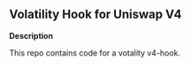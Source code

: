 ## Volatility Hook for Uniswap V4

**Description**

This repo contains code for a votality v4-hook. 
